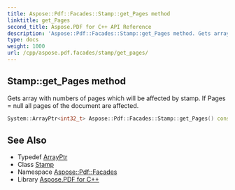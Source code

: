 ```yaml
---
title: Aspose::Pdf::Facades::Stamp::get_Pages method
linktitle: get_Pages
second_title: Aspose.PDF for C++ API Reference
description: 'Aspose::Pdf::Facades::Stamp::get_Pages method. Gets array with numbers of pages which will be affected by stamp. If Pages = null all pages of the document are affected in C++.'
type: docs
weight: 1000
url: /cpp/aspose.pdf.facades/stamp/get_pages/
---
```

## Stamp::get_Pages method


Gets array with numbers of pages which will be affected by stamp. If Pages = null all pages of the document are affected.

```cpp
System::ArrayPtr<int32_t> Aspose::Pdf::Facades::Stamp::get_Pages() const
```

## See Also

* Typedef [ArrayPtr](../../../system/arrayptr/)
* Class [Stamp](../)
* Namespace [Aspose::Pdf::Facades](../../)
* Library [Aspose.PDF for C++](../../../)
